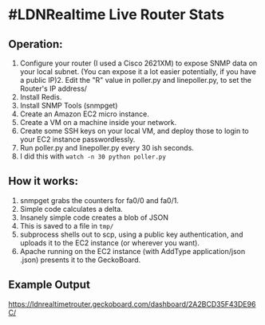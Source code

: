 # #LDNRealtime Live Router Stats

## Operation:

1. Configure your router (I used a Cisco 2621XM) to expose SNMP data on your local subnet. (You can expose it a lot easier potentially, if you have a public IP)2. Edit the "R" value in poller.py and linepoller.py, to set the Router's IP address/
3. Install Redis.
4. Install SNMP Tools (snmpget)
5. Create an Amazon EC2 micro instance. 
6. Create a VM on a machine inside your network.
7. Create some SSH keys on your local VM, and deploy those to login to your EC2 instance passwordlessly.
8. Run poller.py and linepoller.py every 30 ish seconds.
9. I did this with `watch -n 30 python poller.py`

## How it works:
1. snmpget grabs the counters for fa0/0 and fa0/1. 
2. Simple code calculates a delta.
3. Insanely simple code creates a blob of JSON
4. This is saved to a file in `tmp/`
5. subprocess shells out to scp, using a public key authentication, and uploads it to the EC2 instance (or wherever you want).
6. Apache running on the EC2 instance (with AddType application/json .json) presents it to the GeckoBoard.

## Example Output
https://ldnrealtimetrouter.geckoboard.com/dashboard/2A2BCD35F43DE96C/
